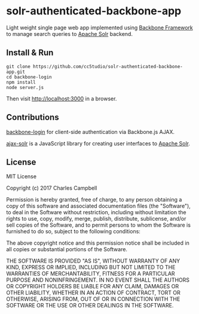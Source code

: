solr-authenticated-backbone-app
==============

Light weight single page web app implemented using [Backbone Framework](http://backbonejs.org/) to manage search queries to [Apache Solr](http://lucene.apache.org/solr/) backend.

Install & Run
--------------
	git clone https://github.com/cc5tudio/solr-authenticated-backbone-app.git
	cd backbone-login
	npm install
	node server.js
	
Then visit [http://localhost:3000](http://localhost:3000) in a browser.


Contributions
------------


[backbone-login](http://backbone-login.crunchdevelopment.com) for client-side authentication via Backbone.js AJAX.

[ajax-solr](http://evolvingweb.github.com/ajax-solr/docs/index.html) is a JavaScript library for creating user interfaces to [Apache Solr](http://lucene.apache.org/solr/).


License
------------
MIT License

Copyright (c) 2017 Charles Campbell

Permission is hereby granted, free of charge, to any person obtaining a copy
of this software and associated documentation files (the "Software"), to deal
in the Software without restriction, including without limitation the rights
to use, copy, modify, merge, publish, distribute, sublicense, and/or sell
copies of the Software, and to permit persons to whom the Software is
furnished to do so, subject to the following conditions:

The above copyright notice and this permission notice shall be included in all
copies or substantial portions of the Software.

THE SOFTWARE IS PROVIDED "AS IS", WITHOUT WARRANTY OF ANY KIND, EXPRESS OR
IMPLIED, INCLUDING BUT NOT LIMITED TO THE WARRANTIES OF MERCHANTABILITY, FITNESS
FOR A PARTICULAR PURPOSE AND NONINFRINGEMENT. IN NO EVENT SHALL THE AUTHORS OR
COPYRIGHT HOLDERS BE LIABLE FOR ANY CLAIM, DAMAGES OR OTHER LIABILITY, WHETHER
IN AN ACTION OF CONTRACT, TORT OR OTHERWISE, ARISING FROM, OUT OF OR IN
CONNECTION WITH THE SOFTWARE OR THE USE OR OTHER DEALINGS IN THE SOFTWARE.